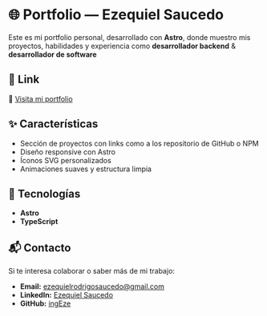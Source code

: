 # 🌐 Portfolio — Ezequiel Saucedo

Este es mi portfolio personal, desarrollado con **Astro**, donde muestro mis proyectos, habilidades y experiencia como **desarrollador backend** & **desarrollador de software**

## 🚀 Link

🔗 [Visita mi portfolio](https://l.com)

## ✨ Características

- Sección de proyectos con links como a los repositorio de GitHub o NPM
- Diseño responsive con Astro
- Íconos SVG personalizados
- Animaciones suaves y estructura limpia

## 🧠 Tecnologías

- **Astro**
- **TypeScript**

## 📬 Contacto

Si te interesa colaborar o saber más de mi trabajo:

- **Email:** [ezequielrodrigosaucedo@gmail.com](mailto:ezequielrodrigosaucedo@gmail.com)
- **LinkedIn:** [Ezequiel Saucedo](www.linkedin.com/in/ezequiel-rodrigo-saucedo-50451a294)  
- **GitHub:** [ingEze](https://github.com/ingEze)